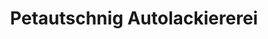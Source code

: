 ---
title: "Petautschnig Autolackiererei"
url: /owingen/petautschnig-autolackiererei/
shop: Autowerkstatt
---